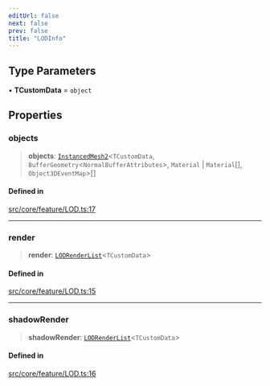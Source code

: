 ```yaml
---
editUrl: false
next: false
prev: false
title: "LODInfo"
---
```


## Type Parameters

• **TCustomData** = `object`

## Properties

### objects

> **objects**: [`InstancedMesh2`](/api/classes/instancedmesh2/)\<`TCustomData`, `BufferGeometry`\<`NormalBufferAttributes`\>, `Material` \| `Material`[], `Object3DEventMap`\>[]

#### Defined in

[src/core/feature/LOD.ts:17](https://github.com/agargaro/instanced-mesh/blob/2f190ad5fd5081569022452a2d45df7354f092df/src/core/feature/LOD.ts#L17)

***

### render

> **render**: [`LODRenderList`](/api/interfaces/lodrenderlist/)\<`TCustomData`\>

#### Defined in

[src/core/feature/LOD.ts:15](https://github.com/agargaro/instanced-mesh/blob/2f190ad5fd5081569022452a2d45df7354f092df/src/core/feature/LOD.ts#L15)

***

### shadowRender

> **shadowRender**: [`LODRenderList`](/api/interfaces/lodrenderlist/)\<`TCustomData`\>

#### Defined in

[src/core/feature/LOD.ts:16](https://github.com/agargaro/instanced-mesh/blob/2f190ad5fd5081569022452a2d45df7354f092df/src/core/feature/LOD.ts#L16)
